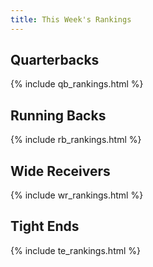 ```yaml
---
title: This Week's Rankings
---
```


## Quarterbacks

{% include qb_rankings.html %}

## Running Backs

{% include rb_rankings.html %}

## Wide Receivers

{% include wr_rankings.html %}

## Tight Ends

{% include te_rankings.html %}
